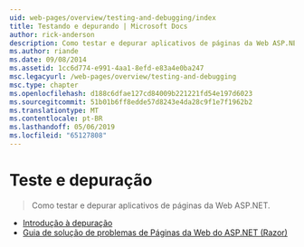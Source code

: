 ```yaml
---
uid: web-pages/overview/testing-and-debugging/index
title: Testando e depurando | Microsoft Docs
author: rick-anderson
description: Como testar e depurar aplicativos de páginas da Web ASP.NET.
ms.author: riande
ms.date: 09/08/2014
ms.assetid: 1cc6d774-e991-4aa1-8efd-e83a4e0ba247
msc.legacyurl: /web-pages/overview/testing-and-debugging
msc.type: chapter
ms.openlocfilehash: d188c6dfae127cd84009b221221fd54e197d6023
ms.sourcegitcommit: 51b01b6ff8edde57d8243e4da28c9f1e7f1962b2
ms.translationtype: MT
ms.contentlocale: pt-BR
ms.lasthandoff: 05/06/2019
ms.locfileid: "65127808"
---
```

# <a name="testing-and-debugging"></a>Teste e depuração

> Como testar e depurar aplicativos de páginas da Web ASP.NET.

- [Introdução à depuração](introduction-to-debugging.md)
- [Guia de solução de problemas de Páginas da Web do ASP.NET (Razor)](aspnet-web-pages-razor-troubleshooting-guide.md)
